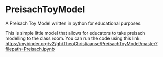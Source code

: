 # PreisachToyModel
A Preisach Toy Model written in python for educational purposes. 

This is simple little model that allows for educators to take preisach modelling to the class room. You can run the code using this link:
https://mybinder.org/v2/gh/TheoChristiaanse/PreisachToyModel/master?filepath=Preisach.ipynb
